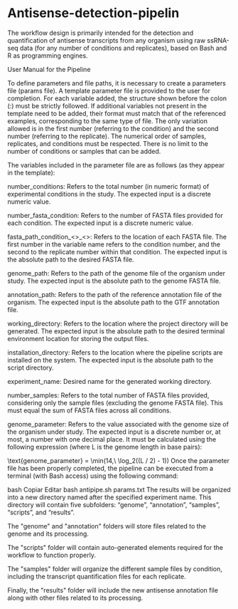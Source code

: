 # Antisense-detection-pipelin
The workflow design is primarily intended for the detection and quantification of antisense transcripts from any organism using raw ssRNA-seq data (for any number of conditions and replicates), based on Bash and R as programming engines. 

User Manual for the Pipeline

To define parameters and file paths, it is necessary to create a parameters file (params file). A template parameter file is provided to the user for completion. For each variable added, the structure shown before the colon (:) must be strictly followed. If additional variables not present in the template need to be added, their format must match that of the referenced examples, corresponding to the same type of file. The only variation allowed is in the first number (referring to the condition) and the second number (referring to the replicate). The numerical order of samples, replicates, and conditions must be respected. There is no limit to the number of conditions or samples that can be added.

The variables included in the parameter file are as follows (as they appear in the template):

number_conditions: Refers to the total number (in numeric format) of experimental conditions in the study. The expected input is a discrete numeric value.

number_fasta_condition: Refers to the number of FASTA files provided for each condition. The expected input is a discrete numeric value.

fasta_path_condition_<>_<>: Refers to the location of each FASTA file. The first number in the variable name refers to the condition number, and the second to the replicate number within that condition. The expected input is the absolute path to the desired FASTA file.

genome_path: Refers to the path of the genome file of the organism under study. The expected input is the absolute path to the genome FASTA file.

annotation_path: Refers to the path of the reference annotation file of the organism. The expected input is the absolute path to the GTF annotation file.

working_directory: Refers to the location where the project directory will be generated. The expected input is the absolute path to the desired terminal environment location for storing the output files.

installation_directory: Refers to the location where the pipeline scripts are installed on the system. The expected input is the absolute path to the script directory.

experiment_name: Desired name for the generated working directory.

number_samples: Refers to the total number of FASTA files provided, considering only the sample files (excluding the genome FASTA file). This must equal the sum of FASTA files across all conditions.

genome_parameter: Refers to the value associated with the genome size of the organism under study. The expected input is a discrete number or, at most, a number with one decimal place. It must be calculated using the following expression (where L is the genome length in base pairs):

\text{genome_parameter} = \min(14,\ \log_2((L / 2) - 1))
Once the parameter file has been properly completed, the pipeline can be executed from a terminal (with Bash access) using the following command:

bash
Copiar
Editar
bash antipipe.sh params.txt
The results will be organized into a new directory named after the specified experiment name. This directory will contain five subfolders: “genome”, “annotation”, “samples”, “scripts”, and “results”.

The "genome" and "annotation" folders will store files related to the genome and its processing.

The "scripts" folder will contain auto-generated elements required for the workflow to function properly.

The "samples" folder will organize the different sample files by condition, including the transcript quantification files for each replicate.

Finally, the "results" folder will include the new antisense annotation file along with other files related to its processing.
